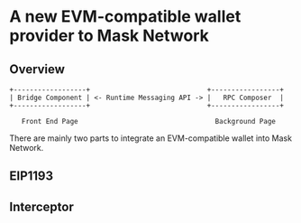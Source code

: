 # A new EVM-compatible wallet provider to Mask Network

## Overview

```
+------------------+                             +-----------------+
| Bridge Component | <- Runtime Messaging API -> |   RPC Composer  |
+------------------+                             +-----------------+

   Front End Page                                  Background Page
```

There are mainly two parts to integrate an EVM-compatible wallet into Mask Network.

## EIP1193

## Interceptor
